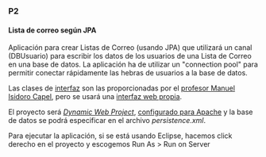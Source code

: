 ### P2 
#### Lista de correo según JPA

Aplicación para crear Listas de Correo (usando JPA) que utilizará un canal (DBUsuario) para escribir los datos de los usuarios de una Lista de Correo en una base de datos. La aplicación ha de utilizar un "connection pool" para permitir conectar rápidamente las hebras de usuarios a la base de datos.

Las clases de [interfaz](https://github.com/JCristobal/SoftwareComponentesServicios/tree/master/Pr2_JCristobal/src/interfaz) son las proporcionadas por el [profesor Manuel Isidoro Capel](https://lsi.ugr.es/lsi/manuelcapel), pero se usará una [interfaz web propia](https://github.com/JCristobal/SoftwareComponentesServicios/tree/master/Pr2_JCristobal/WebContent).

El proyecto será *[Dynamic Web Project](http://stackoverflow.com/questions/5531402/newbie-in-eclipse-i-dont-have-dynamic-web-project-i-am-under-linux-ubuntu)*, [configurado para Apache](http://www.edu4java.com/es/servlet/servlet4.html) y la base de datos se podrá especificar en el archivo *persistence.xml*.

Para ejecutar la aplicación, si se está usando Eclipse, hacemos click derecho en el proyecto y escogemos Run As > Run on Server
